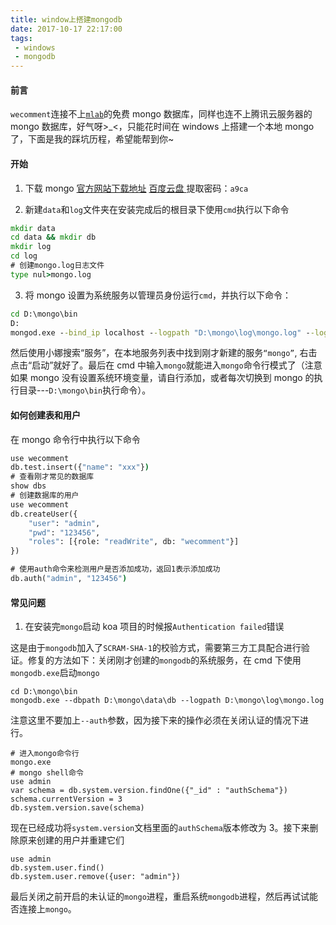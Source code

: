 ```yaml
---
title: window上搭建mongodb
date: 2017-10-17 22:17:00
tags:
 - windows
 - mongodb
---
```


#### 前言

`wecomment`连接不上[`mlab`](http://mlab.com/)的免费 mongo 数据库，同样也连不上腾讯云服务器的 mongo 数据库，好气呀>\_<，只能花时间在 windows 上搭建一个本地 mongo 了，下面是我的踩坑历程，希望能帮到你~

#### 开始

1.  下载 mongo
    [官方网站下载地址](https://www.mongodb.com/download-center?jmp=nav#community)
    [百度云盘 ](https://pan.baidu.com/s/1eSaTAb4) 提取密码：`a9ca`

2.  新建`data`和`log`文件夹在安装完成后的根目录下使用`cmd`执行以下命令

```bat
mkdir data
cd data && mkdir db
mkdir log
cd log
# 创建mongo.log日志文件
type nul>mongo.log
```

3.  将 mongo 设置为系统服务以管理员身份运行`cmd`，并执行以下命令：

```bat
cd D:\mongo\bin
D:
mongod.exe --bind_ip localhost --logpath "D:\mongo\log\mongo.log" --logappend --dbpath "D:\mongo\data\db" --port 27017 --auth --serviceName "mongodb" --serviceDisplayName "mongodb" --install
```

然后使用小娜搜索“服务”，在本地服务列表中找到刚才新建的服务`“mongo”`, 右击点击“启动”就好了。最后在 cmd 中输入`mongo`就能进入`mongo`命令行模式了（注意如果 mongo 没有设置系统环境变量，请自行添加，或者每次切换到 mongo 的执行目录---`D:\mongo\bin`执行命令）。

#### 如何创建表和用户

在 mongo 命令行中执行以下命令

```bat
use wecomment
db.test.insert({"name": "xxx"})
# 查看刚才常见的数据库
show dbs
# 创建数据库的用户
use wecomment
db.createUser({
	"user": "admin",
	"pwd": "123456",
	"roles": [{role: "readWrite", db: "wecomment"}]
})

# 使用auth命令来检测用户是否添加成功，返回1表示添加成功
db.auth("admin", "123456")
```

#### 常见问题

1.  在安装完`mongo`启动 koa 项目的时候报`Authentication failed`错误

这是由于`mongodb`加入了`SCRAM-SHA-1`的校验方式，需要第三方工具配合进行验证。修复的方法如下：关闭刚才创建的`mongodb`的系统服务，在 cmd 下使用`mongodb.exe`启动`mongo`

```
cd D:\mongo\bin
mongodb.exe --dbpath D:\mongo\data\db --logpath D:\mongo\log\mongo.log
```

注意这里不要加上`--auth`参数，因为接下来的操作必须在关闭认证的情况下进行。

```
# 进入mongo命令行
mongo.exe
# mongo shell命令
use admin
var schema = db.system.version.findOne({"_id" : "authSchema"})
schema.currentVersion = 3
db.system.version.save(schema)
```

现在已经成功将`system.version`文档里面的`authSchema`版本修改为 3。接下来删除原来创建的用户并重建它们

```
use admin
db.system.user.find()
db.system.user.remove({user: "admin"})
```

最后关闭之前开启的未认证的`mongo`进程，重启系统`mongodb`进程，然后再试试能否连接上`mongo`。

